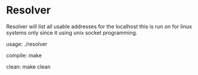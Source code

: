 # Resolver
Resolver will list all usable addresses for the localhost this is run on
for linux systems only since it using unix socket programming.

usage:
    ./resolver

compile:
    make

clean:
    make clean
 
